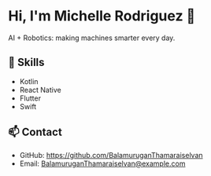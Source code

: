 # Hi, I'm Michelle Rodriguez 👋

AI + Robotics: making machines smarter every day.

## 🚀 Skills
- Kotlin
- React Native
- Flutter
- Swift

## 📫 Contact
- GitHub: https://github.com/BalamuruganThamaraiselvan
- Email: BalamuruganThamaraiselvan@example.com
